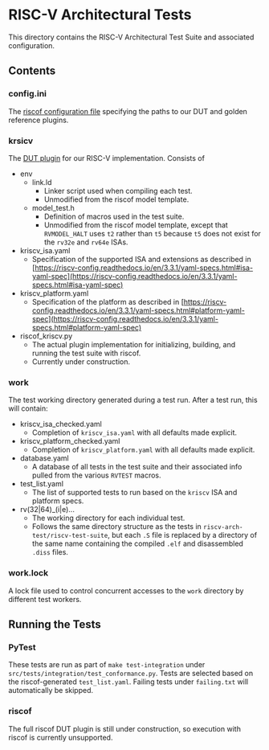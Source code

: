 # RISC-V Architectural Tests
This directory contains the RISC-V Architectural Test Suite and associated configuration.

## Contents
### config.ini
The [riscof configuration file](https://riscof.readthedocs.io/en/1.24.0/inputs.html?highlight=config.ini#config-ini-syntax) specifying the paths to our DUT and golden reference plugins. 

### krsicv
The [DUT plugin](https://riscof.readthedocs.io/en/1.24.0/plugins.html) for our RISC-V implementation. Consists of
- env
  - link.ld
     - Linker script used when compiling each test. 
     - Unmodified from the riscof model template.
   - model_test.h
     - Definition of macros used in the test suite.
     - Unmodified from the riscof model template, except that `RVMODEL_HALT` uses `t2` rather than `t5` because `t5` does not exist for the `rv32e` and `rv64e` ISAs.
- kriscv_isa.yaml
  - Specification of the supported ISA and extensions as described in [https://riscv-config.readthedocs.io/en/3.3.1/yaml-specs.html#isa-yaml-spec](https://riscv-config.readthedocs.io/en/3.3.1/yaml-specs.html#isa-yaml-spec)
- kriscv_platform.yaml
   - Specification of the platform as described in [https://riscv-config.readthedocs.io/en/3.3.1/yaml-specs.html#platform-yaml-spec](https://riscv-config.readthedocs.io/en/3.3.1/yaml-specs.html#platform-yaml-spec)
- riscof_kriscv.py
   - The actual plugin implementation for initializing, building, and running the test suite  with riscof.
   - Currently under construction.

### work
The test working directory generated during a test run. After a test run, this will contain:
 - kriscv_isa_checked.yaml
   - Completion of `kriscv_isa.yaml` with all defaults made explicit.
 - kriscv_platform_checked.yaml
   - Completion of `kriscv_platform.yaml` with all defaults made explicit.  
 - database.yaml
    -  A database of all tests in the test suite and their associated info pulled from the various `RVTEST` macros.
- test_list.yaml
   - The list of supported tests to run based on the `kriscv` ISA and platform specs.
- rv(32|64)_(i|e)...
   - The working directory for each individual test.
   - Follows the same directory structure as the tests in `riscv-arch-test/riscv-test-suite`, but each `.S` file is replaced by a directory of the same name containing the compiled `.elf` and disassembled `.diss` files.

### work.lock
A lock file used to control concurrent accesses to the `work` directory by different test workers.

## Running the Tests
### PyTest
These tests are run as part of `make test-integration` under `src/tests/integration/test_conformance.py`. Tests are selected based on the riscof-generated `test_list.yaml`. Failing tests under `failing.txt` will automatically be skipped.

### riscof
The full riscof DUT plugin is still under construction, so execution with riscof is currently unsupported.

